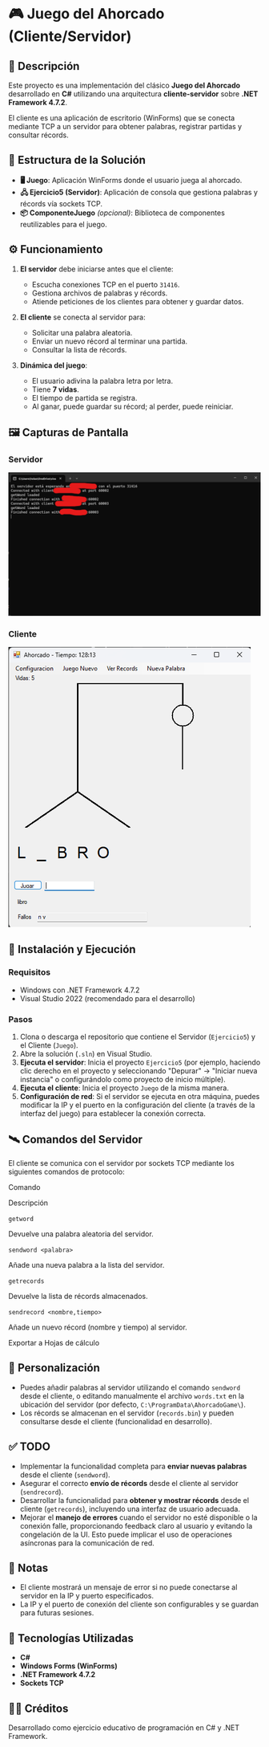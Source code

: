 # 🎮 Juego del Ahorcado (Cliente/Servidor)

## 📌 Descripción

Este proyecto es una implementación del clásico **Juego del Ahorcado** desarrollado en **C#** utilizando una arquitectura **cliente-servidor** sobre **.NET Framework 4.7.2**.

El cliente es una aplicación de escritorio (WinForms) que se conecta mediante TCP a un servidor para obtener palabras, registrar partidas y consultar récords.

## 🧱 Estructura de la Solución

-   **🖥️ Juego**: Aplicación WinForms donde el usuario juega al ahorcado.
-   **🖧 Ejercicio5 (Servidor)**: Aplicación de consola que gestiona palabras y récords vía sockets TCP.
-   **📦 ComponenteJuego** _(opcional)_: Biblioteca de componentes reutilizables para el juego.

## ⚙️ Funcionamiento

1.  **El servidor** debe iniciarse antes que el cliente:
    
    -   Escucha conexiones TCP en el puerto `31416`.
    -   Gestiona archivos de palabras y récords.
    -   Atiende peticiones de los clientes para obtener y guardar datos.
2.  **El cliente** se conecta al servidor para:
    
    -   Solicitar una palabra aleatoria.
    -   Enviar un nuevo récord al terminar una partida.
    -   Consultar la lista de récords.
3.  **Dinámica del juego**:
    
    -   El usuario adivina la palabra letra por letra.
    -   Tiene **7 vidas**.
    -   El tiempo de partida se registra.
    -   Al ganar, puede guardar su récord; al perder, puede reiniciar.

## 🖼️ Capturas de Pantalla
### Servidor 
![Servidor en consola](img/Server.png)
### Cliente
![Cliente en ejecución](img/Client.png)

## 🧪 Instalación y Ejecución

### Requisitos

-   Windows con .NET Framework 4.7.2
-   Visual Studio 2022 (recomendado para el desarrollo)

### Pasos

1.  Clona o descarga el repositorio que contiene el Servidor (`Ejercicio5`) y el Cliente (`Juego`).
2.  Abre la solución (`.sln`) en Visual Studio.
3.  **Ejecuta el servidor**: Inicia el proyecto `Ejercicio5` (por ejemplo, haciendo clic derecho en el proyecto y seleccionando "Depurar" -> "Iniciar nueva instancia" o configurándolo como proyecto de inicio múltiple).
4.  **Ejecuta el cliente**: Inicia el proyecto `Juego` de la misma manera.
5.  **Configuración de red**: Si el servidor se ejecuta en otra máquina, puedes modificar la IP y el puerto en la configuración del cliente (a través de la interfaz del juego) para establecer la conexión correcta.

## 🛰️ Comandos del Servidor

El cliente se comunica con el servidor por sockets TCP mediante los siguientes comandos de protocolo:

Comando

Descripción

`getword`

Devuelve una palabra aleatoria del servidor.

`sendword <palabra>`

Añade una nueva palabra a la lista del servidor.

`getrecords`

Devuelve la lista de récords almacenados.

`sendrecord <nombre,tiempo>`

Añade un nuevo récord (nombre y tiempo) al servidor.

Exportar a Hojas de cálculo

## 🧩 Personalización

-   Puedes añadir palabras al servidor utilizando el comando `sendword` desde el cliente, o editando manualmente el archivo `words.txt` en la ubicación del servidor (por defecto, `C:\ProgramData\AhorcadoGame\`).
-   Los récords se almacenan en el servidor (`records.bin`) y pueden consultarse desde el cliente (funcionalidad en desarrollo).

## ✅ TODO

-   Implementar la funcionalidad completa para **enviar nuevas palabras** desde el cliente (`sendword`).
-   Asegurar el correcto **envío de récords** desde el cliente al servidor (`sendrecord`).
-   Desarrollar la funcionalidad para **obtener y mostrar récords** desde el cliente (`getrecords`), incluyendo una interfaz de usuario adecuada.
-   Mejorar el **manejo de errores** cuando el servidor no esté disponible o la conexión falle, proporcionando feedback claro al usuario y evitando la congelación de la UI. Esto puede implicar el uso de operaciones asíncronas para la comunicación de red.

## 📝 Notas

-   El cliente mostrará un mensaje de error si no puede conectarse al servidor en la IP y puerto especificados.
-   La IP y el puerto de conexión del cliente son configurables y se guardan para futuras sesiones.

## 🧠 Tecnologías Utilizadas

-   **C#**
-   **Windows Forms (WinForms)**
-   **.NET Framework 4.7.2**
-   **Sockets TCP**

## 👨‍💻 Créditos

Desarrollado como ejercicio educativo de programación en C# y .NET Framework.
